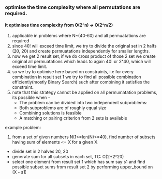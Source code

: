 ### optimise the time complexity where all permutations are required.

#### it optimises time complexity from O(2^n) -> O(2^n/2)

1. applicable in problems where N~(40-60) and all permuatations are required
2. since 40! will exceed time limit, we try to divide the original set in 2 halfs (20, 20) and create permuatations independently for smaller lengths.
3. now we get 2 result set, if we do cross product of those 2 set we create original all permuatations which leads to again 40! or 2^40, which will exceed time limit.
4. so we try to optimise here based on constraints, i.e
    for every combination in result set 1 we try to find all possible combination efficiently(mostly Binary Search) such after combining it satisfies the constraint.
5. note that this strategy cannot be applied on all permumatation problems, its possible when -
    - The problem can be divided into two independent subproblems:
    - Both subproblems are of roughly equal size
    - Combining solutions is feasible
    - A matching or pairing criterion from 2 sets is available


example problem: 

1. from a set of given numbers N(1<=len(N)<=40), find number of subsets having sum of elements <= X for a given X.
- divide set in 2 halves 20, 20
- generate sum for all subsets in each set, TC: O(2*2^20)
- select one element from result set 1 which has sum say s1 and find possible subset sums from result set 2 by performing upper_bound on (X - s1)




